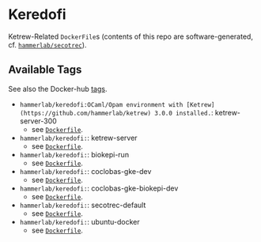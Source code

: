 Keredofi
========

Ketrew-Related `DockerFile`s (contents of this repo are software-generated, cf. 
[`hammerlab/secotrec`](https://github.com/hammerlab/secotrec)).

Available Tags
--------------

See also the Docker-hub [tags](https://hub.docker.com/r/hammerlab/keredofi/tags/).

* `hammerlab/keredofi:OCaml/Opam environment with [Ketrew](https://github.com/hammerlab/ketrew) 3.0.0 installed.`:
ketrew-server-300
     * see [`Dockerfile`](https://github.com/hammerlab/keredofi/blob/ketrew-server-300/Dockerfile).
* `hammerlab/keredofi:`:
ketrew-server
     * see [`Dockerfile`](https://github.com/hammerlab/keredofi/blob/ketrew-server/Dockerfile).
* `hammerlab/keredofi:`:
biokepi-run
     * see [`Dockerfile`](https://github.com/hammerlab/keredofi/blob/biokepi-run/Dockerfile).
* `hammerlab/keredofi:`:
coclobas-gke-dev
     * see [`Dockerfile`](https://github.com/hammerlab/keredofi/blob/coclobas-gke-dev/Dockerfile).
* `hammerlab/keredofi:`:
coclobas-gke-biokepi-dev
     * see [`Dockerfile`](https://github.com/hammerlab/keredofi/blob/coclobas-gke-biokepi-dev/Dockerfile).
* `hammerlab/keredofi:`:
secotrec-default
     * see [`Dockerfile`](https://github.com/hammerlab/keredofi/blob/secotrec-default/Dockerfile).
* `hammerlab/keredofi:`:
ubuntu-docker
     * see [`Dockerfile`](https://github.com/hammerlab/keredofi/blob/ubuntu-docker/Dockerfile).
